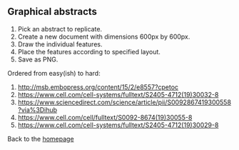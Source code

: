 ## Graphical abstracts 

1. Pick an abstract to replicate. 
2. Create a new document with dimensions 600px by 600px. 
3. Draw the individual features. 
4. Place the features according to specified layout. 
5. Save as PNG. 

Ordered from easy(ish) to hard: 
1.  http://msb.embopress.org/content/15/2/e8557?cpetoc
2.  https://www.cell.com/cell-systems/fulltext/S2405-4712(19)30032-8
3.  https://www.sciencedirect.com/science/article/pii/S0092867419300558?via%3Dihub
4.  https://www.cell.com/cell/fulltext/S0092-8674(19)30055-8
5.  https://www.cell.com/cell-systems/fulltext/S2405-4712(19)30029-8


 
Back to the [homepage](../README.md)
